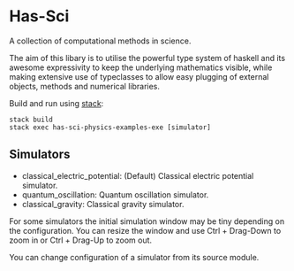 # Has-Sci

A collection of computational methods in science.

The aim of this libary is to utilise the powerful type system of haskell and its awesome expressivity to keep the underlying mathematics visible, while making extensive use of typeclasses to allow easy plugging of external objects, methods and numerical libraries.

Build and run using [stack](https://docs.haskellstack.org/en/stable/README/#how-to-install):
```
stack build
stack exec has-sci-physics-examples-exe [simulator]
```

## Simulators
* classical_electric_potential: (Default) Classical electric potential simulator.
* quantum_oscillation: Quantum oscillation simulator.
* classical_gravity: Classical gravity simulator.

For some simulators the initial simulation window may be tiny depending on the configuration. You can resize the window and use Ctrl + Drag-Down to zoom in or Ctrl + Drag-Up to zoom out.

You can change configuration of a simulator from its source module.